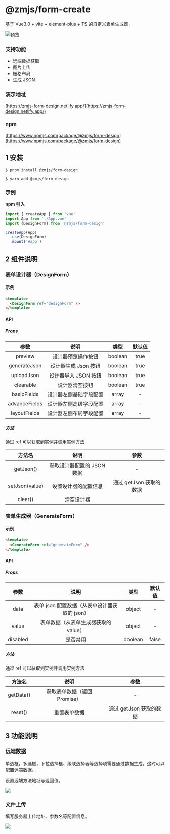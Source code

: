 # @zmjs/form-create

基于 Vue3.0 + vite + element-plus + TS 的自定义表单生成器。

![预览](https://user-images.githubusercontent.com/32807958/163714729-de4ce227-0651-4637-8cd0-b0491179c449.png)

### 支持功能

- 远端数据获取
- 图片上传
- 栅格布局
- 生成 JSON

### 演示地址

[https://zmjs-form-design.netlify.app/](https://zmjs-form-design.netlify.app/)

### npm

[https://www.npmjs.com/package/@zmjs/form-design](https://www.npmjs.com/package/@zmjs/form-design)

## 1 安装

```shell
$ pnpm install @zmjs/form-design
```

```shell
$ yarn add @zmjs/form-design
```
### 示例

**npm 引入**

```javascript
import { createApp } from 'vue'
import App from './App.vue'
import {DesignForm} from '@zmjs/form-design'

createApp(App)
  .use(DesignForm)
  .mount('#app')
```
## 2 组件说明

### 表单设计器（DesignForm）

#### 示例

```html
<template>
  <DesignForm ref="designForm" />
</template>
```

#### API

##### Props

|     参数      |          说明          |  类型   | 默认值 |
| :-----------: | :--------------------: | :-----: | :----: |
|    preview    |   设计器预览操作按钮   | boolean |  true  |
| generateJson  |  设计器生成 Json 按钮  | boolean |  true  |
|  uploadJson   |  设计器导入 JSON 按钮  | boolean |  true  |
|   clearable   |     设计器清空按钮     | boolean |  true  |
|  basicFields  | 设计器左侧基础字段配置 |  array  |   -    |
| advanceFields | 设计器左侧高级字段配置 |  array  |   -    |
| layoutFields  | 设计器左侧布局字段配置 |  array  |   -    |

##### 方法

通过 ref 可以获取到实例并调用实例方法

|      方法名       |                说明                |             参数              |
| :---------------: | :--------------------------------: | :---------------------------: |
|     getJson()     |     获取设计器配置的 JSON 数据     |               -               |
|  setJson(value)   |        设置设计器的配置信息        |    通过 getJson 获取的数据    |
|      clear()      |             清空设计器             |                               |

### 表单生成器（GenerateForm）

#### 示例

```html
<template>
  <GenerateForm ref="generateForm" />
</template>
```

#### API

##### Props

|   参数   |                     说明                      |  类型   | 默认值 |
| :------: | :-------------------------------------------: | :-----: | :----: |
|   data   | 表单 json 配置数据（从表单设计器获取的 json） | object  |   -    |
|  value   |     表单数据（从表单生成器获取的 value）      | object  |   -    |
| disabled |                   是否禁用                    | boolean | false  |

##### 方法

通过 ref 可以获取到实例并调用实例方法

|  方法名   |             说明             |          参数           |
| :-------: | :--------------------------: | :---------------------: |
| getData() | 获取表单数据（返回 Promise） |            -            |
|  reset()  |         重置表单数据         | 通过 getJson 获取的数据 |

## 3 功能说明

### 远端数据

单选框，多选框，下拉选择框、级联选择器等选择项需要通过数据生成，这时可以配置远端数据。

设置远端方法地址与返回值。

![](https://ftp.bmp.ovh/imgs/2021/04/63b3a638b9a9d251.png)

### 文件上传

填写服务器上传地址、参数名等配置信息。

![](https://ftp.bmp.ovh/imgs/2021/04/91624bc0a32bad63.png)